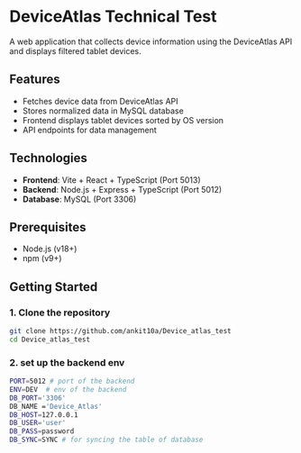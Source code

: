 # DeviceAtlas Technical Test

A web application that collects device information using the DeviceAtlas API and displays filtered tablet devices.

## Features

- Fetches device data from DeviceAtlas API
- Stores normalized data in MySQL database
- Frontend displays tablet devices sorted by OS version
- API endpoints for data management

## Technologies

- **Frontend**: Vite + React + TypeScript (Port 5013)
- **Backend**: Node.js + Express + TypeScript (Port 5012)
- **Database**: MySQL (Port 3306)

## Prerequisites

- Node.js (v18+)
- npm (v9+)

## Getting Started

### 1. Clone the repository
```bash
git clone https://github.com/ankit10a/Device_atlas_test
cd Device_atlas_test
```
### 2. set up the backend env
```bash
PORT=5012 # port of the backend
ENV=DEV  # env of the backend
DB_PORT='3306'
DB_NAME ='Device_Atlas'
DB_HOST=127.0.0.1
DB_USER='user'
DB_PASS=password
DB_SYNC=SYNC # for syncing the table of database
```